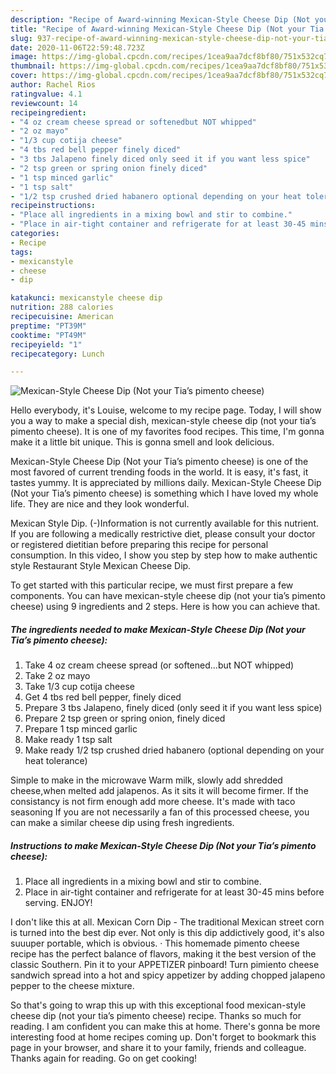 ```yaml
---
description: "Recipe of Award-winning Mexican-Style Cheese Dip (Not your Tia’s pimento cheese)"
title: "Recipe of Award-winning Mexican-Style Cheese Dip (Not your Tia’s pimento cheese)"
slug: 937-recipe-of-award-winning-mexican-style-cheese-dip-not-your-tias-pimento-cheese
date: 2020-11-06T22:59:48.723Z
image: https://img-global.cpcdn.com/recipes/1cea9aa7dcf8bf80/751x532cq70/mexican-style-cheese-dip-not-your-tias-pimento-cheese-recipe-main-photo.jpg
thumbnail: https://img-global.cpcdn.com/recipes/1cea9aa7dcf8bf80/751x532cq70/mexican-style-cheese-dip-not-your-tias-pimento-cheese-recipe-main-photo.jpg
cover: https://img-global.cpcdn.com/recipes/1cea9aa7dcf8bf80/751x532cq70/mexican-style-cheese-dip-not-your-tias-pimento-cheese-recipe-main-photo.jpg
author: Rachel Rios
ratingvalue: 4.1
reviewcount: 14
recipeingredient:
- "4 oz cream cheese spread or softenedbut NOT whipped"
- "2 oz mayo"
- "1/3 cup cotija cheese"
- "4 tbs red bell pepper finely diced"
- "3 tbs Jalapeno finely diced only seed it if you want less spice"
- "2 tsp green or spring onion finely diced"
- "1 tsp minced garlic"
- "1 tsp salt"
- "1/2 tsp crushed dried habanero optional depending on your heat tolerance"
recipeinstructions:
- "Place all ingredients in a mixing bowl and stir to combine."
- "Place in air-tight container and refrigerate for at least 30-45 mins before serving. ENJOY!"
categories:
- Recipe
tags:
- mexicanstyle
- cheese
- dip

katakunci: mexicanstyle cheese dip 
nutrition: 288 calories
recipecuisine: American
preptime: "PT39M"
cooktime: "PT49M"
recipeyield: "1"
recipecategory: Lunch

---
```



![Mexican-Style Cheese Dip (Not your Tia’s pimento cheese)](https://img-global.cpcdn.com/recipes/1cea9aa7dcf8bf80/751x532cq70/mexican-style-cheese-dip-not-your-tias-pimento-cheese-recipe-main-photo.jpg)

Hello everybody, it's Louise, welcome to my recipe page. Today, I will show you a way to make a special dish, mexican-style cheese dip (not your tia’s pimento cheese). It is one of my favorites food recipes. This time, I'm gonna make it a little bit unique. This is gonna smell and look delicious.

Mexican-Style Cheese Dip (Not your Tia’s pimento cheese) is one of the most favored of current trending foods in the world. It is easy, it's fast, it tastes yummy. It is appreciated by millions daily. Mexican-Style Cheese Dip (Not your Tia’s pimento cheese) is something which I have loved my whole life. They are nice and they look wonderful.

Mexican Style Dip. (-)Information is not currently available for this nutrient. If you are following a medically restrictive diet, please consult your doctor or registered dietitian before preparing this recipe for personal consumption. In this video, I show you step by step how to make authentic style Restaurant Style Mexican Cheese Dip.


To get started with this particular recipe, we must first prepare a few components. You can have mexican-style cheese dip (not your tia’s pimento cheese) using 9 ingredients and 2 steps. Here is how you can achieve that.

<!--inarticleads1-->

##### The ingredients needed to make Mexican-Style Cheese Dip (Not your Tia’s pimento cheese):

1. Take 4 oz cream cheese spread (or softened...but NOT whipped)
1. Take 2 oz mayo
1. Take 1/3 cup cotija cheese
1. Get 4 tbs red bell pepper, finely diced
1. Prepare 3 tbs Jalapeno, finely diced (only seed it if you want less spice)
1. Prepare 2 tsp green or spring onion, finely diced
1. Prepare 1 tsp minced garlic
1. Make ready 1 tsp salt
1. Make ready 1/2 tsp crushed dried habanero (optional depending on your heat tolerance)


Simple to make in the microwave Warm milk, slowly add shredded cheese,when melted add jalapenos. As it sits it will become firmer. If the consistancy is not firm enough add more cheese. It&#39;s made with taco seasoning If you are not necessarily a fan of this processed cheese, you can make a similar cheese dip using fresh ingredients. 

<!--inarticleads2-->

##### Instructions to make Mexican-Style Cheese Dip (Not your Tia’s pimento cheese):

1. Place all ingredients in a mixing bowl and stir to combine.
1. Place in air-tight container and refrigerate for at least 30-45 mins before serving. ENJOY!


I don&#39;t like this at all. Mexican Corn Dip - The traditional Mexican street corn is turned into the best dip ever. Not only is this dip addictively good, it&#39;s also suuuper portable, which is obvious. · This homemade pimento cheese recipe has the perfect balance of flavors, making it the best version of the classic Southern. Pin it to your APPETIZER pinboard! Turn pimiento cheese sandwich spread into a hot and spicy appetizer by adding chopped jalapeno pepper to the cheese mixture. 

So that's going to wrap this up with this exceptional food mexican-style cheese dip (not your tia’s pimento cheese) recipe. Thanks so much for reading. I am confident you can make this at home. There's gonna be more interesting food at home recipes coming up. Don't forget to bookmark this page in your browser, and share it to your family, friends and colleague. Thanks again for reading. Go on get cooking!
